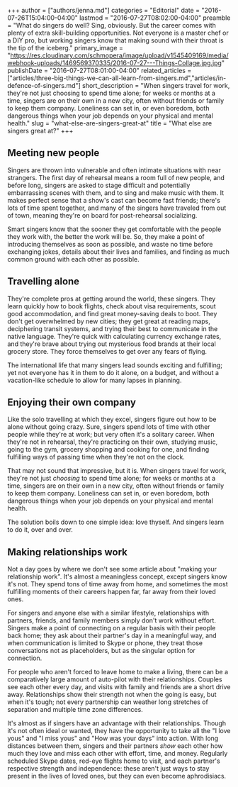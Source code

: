 +++
author = ["authors/jenna.md"]
categories = "Editorial"
date = "2016-07-26T15:04:00-04:00"
lastmod = "2016-07-27T08:02:00-04:00"
preamble = "What do singers do well? Sing, obviously. But the career comes with plenty of extra skill-building opportunities. Not everyone is a master chef or a DIY pro, but working singers know that making sound with their throat is the tip of the iceberg."
primary_image = "https://res.cloudinary.com/schmopera/image/upload/v1545409169/media/webhook-uploads/1469569370335/2016-07-27---Things-Collage.jpg.jpg"
publishDate = "2016-07-27T08:01:00-04:00"
related_articles = ["articles/three-big-things-we-can-all-learn-from-singers.md","articles/in-defence-of-singers.md"]
short_description = "When singers travel for work, they&#039;re not just choosing to spend time alone; for weeks or months at a time, singers are on their own in a new city, often without friends or family to keep them company. Loneliness can set in, or even boredom, both dangerous things when your job depends on your physical and mental health."
slug = "what-else-are-singers-great-at"
title = "What else are singers great at?"
+++

## Meeting new people

Singers are thrown into vulnerable and often intimate situations with near strangers. The first day of rehearsal means a room full of new people, and before long, singers are asked to stage difficult and potentially embarrassing scenes with them, and to sing and make music with them. It makes perfect sense that a show's cast can become fast friends; there's lots of time spent together, and many of the singers have traveled from out of town, meaning they're on board for post-rehearsal socializing. 

Smart singers know that the sooner they get comfortable with the people they work with, the better the work will be. So, they make a point of introducing themselves as soon as possible, and waste no time before exchanging jokes, details about their lives and families, and finding as much common ground with each other as possible. 

## Travelling alone

They're complete pros at getting around the world, these singers. They learn quickly how to book flights, check about visa requirements, scout good accommodation, and find great money-saving deals to boot. They don't get overwhelmed by new cities; they get great at reading maps, deciphering transit systems, and trying their best to communicate in the native language. They're quick with calculating currency exchange rates, and they're brave about trying out mysterious food brands at their local grocery store. They force themselves to get over any fears of flying.

The international life that many singers lead sounds exciting and fulfilling; yet not everyone has it in them to do it alone, on a budget, and without a vacation-like schedule to allow for many lapses in planning.

## Enjoying their own company

Like the solo travelling at which they excel, singers figure out how to be alone without going crazy. Sure, singers spend lots of time with other people while they're at work; but very often it's a solitary career. When they're not in rehearsal, they're practicing on their own, studying music, going to the gym, grocery shopping and cooking for one, and finding fulfilling ways of passing time when they're not on the clock. 

That may not sound that impressive, but it is. When singers travel for work, they're not just *choosing* to spend time alone; for weeks or months at a time, singers are on their own in a new city, often without friends or family to keep them company. Loneliness can set in, or even boredom, both dangerous things when your job depends on your physical and mental health.

The solution boils down to one simple idea: love thyself. And singers learn to do it, over and over.

## Making relationships work

Not a day goes by where we don't see some article about "making your relationship work". It's almost a meaningless concept, except singers know it's not. They spend tons of time away from home, and sometimes the most fulfilling moments of their careers happen far, far away from their loved ones.

For singers and anyone else with a similar lifestyle, relationships with partners, friends, and family members simply don't work without effort. Singers make a point of connecting on a regular basis with their people back home; they ask about their partner's day in a meaningful way, and when communication is limited to Skype or phone, they treat those conversations not as placeholders, but as the singular option for connection.

For people who aren't forced to leave home to make a living, there can be a comparatively large amount of auto-pilot with their relationships. Couples see each other every day, and visits with family and friends are a short drive away. Relationships show their strength not when the going is easy, but when it's tough; not every partnership can weather long stretches of separation and multiple time zone differences. 

It's almost as if singers have an advantage with their relationships. Though it's not often ideal or wanted, they have the opportunity to take all the "I love yous" and "I miss yous" and "How was your days" into action. With long distances between them, singers and their partners *show* each other how much they love and miss each other with effort, time, and money. Regularly scheduled Skype dates, red-eye flights home to visit, and each partner's respective strength and independence: these aren't just ways to stay present in the lives of loved ones, but they can even become aphrodisiacs.
